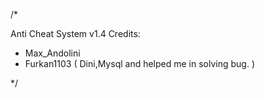 /*

Anti Cheat System v1.4 Credits:

 - Max_Andolini
 - Furkan1103 ( Dini,Mysql and helped me in solving bug. )

*/
